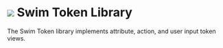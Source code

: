 # <a href="https://www.swimos.org"><img src="https://docs.swimos.org/readme/breach-marlin-blue-wide.svg"></a> Swim Token Library

The Swim Token library implements attribute, action, and user input token views.

